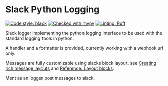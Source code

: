 # Slack Python Logging
[![Code style: black](https://img.shields.io/badge/code%20style-black-000000.svg)](https://github.com/psf/black)
[![Checked with mypy](https://www.mypy-lang.org/static/mypy_badge.svg)](https://mypy-lang.org/)
[![Linting: Ruff](https://img.shields.io/endpoint?url=https://raw.githubusercontent.com/charliermarsh/ruff/main/assets/badge/v2.json)](https://github.com/astral-sh/ruff)

Slack logger implementing the python logging interface to be used with the standard logging tools in python.

A handler and a formatter is provided, currently working with a webhook url only.

Messages are fully customizable using slacks block layout, see [Creating rich message layouts](https://api.slack.com/messaging/composing/layouts) and [Reference: Layout blocks](https://api.slack.com/reference/block-kit/blocks).

Ment as an logger post messages to slack.
